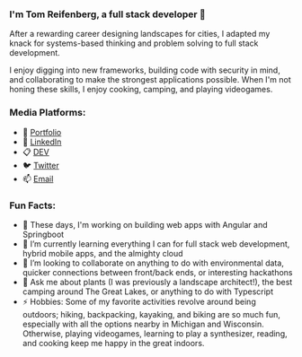 ### I'm Tom Reifenberg, a full stack developer 👋

After a rewarding career designing landscapes for cities, I adapted my knack for systems-based thinking and problem solving to full stack development.

I enjoy digging into new frameworks, building code with security in mind, and collaborating to make the strongest applications possible. When I'm not honing these skills, I enjoy cooking, camping, and playing videogames.

<!--
**tomreifenberg/tomreifenberg** is a ✨ _special_ ✨ repository because its `README.md` (this file) appears on your GitHub profile.
-->

### Media Platforms:

- 💼 [Portfolio](https://tomreifenberg.dev/)
- 🔗 [LinkedIn](http://linkedin.com/in/tomreifenberg) 
- 📋 [DEV](https://dev.to/tomreifenberg) 
- 🐦 [Twitter](http://twitter.com/kernel_panicked)
- 📫 [Email](tomreifenberg@icloud.com)


### Fun Facts:

- 🔭 These days, I'm working on building web apps with Angular and Springboot
- 🌱 I’m currently learning everything I can for full stack web development, hybrid mobile apps, and the almighty cloud
- :handshake: I’m looking to collaborate on anything to do with environmental data, quicker connections between front/back ends, or interesting hackathons
- 💬 Ask me about plants (I was previously a landscape architect!), the best camping around The Great Lakes, or anything to do with Typescript
- ⚡  Hobbies: Some of my favorite activities revolve around being outdoors; hiking, backpacking, kayaking, and biking are so much fun, especially with all the options nearby in Michigan and Wisconsin. Otherwise, playing videogames, learning to play a synthesizer, reading, and cooking keep me happy in the great indoors.

